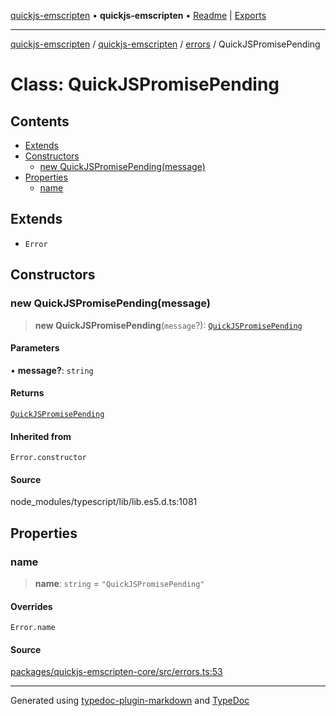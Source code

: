 [quickjs-emscripten](../../../../packages.md) • **quickjs-emscripten** • [Readme](../../../README.md) \| [Exports](../../../exports.md)

***

[quickjs-emscripten](../../../../packages.md) / [quickjs-emscripten](../../../exports.md) / [errors](../README.md) / QuickJSPromisePending

# Class: QuickJSPromisePending

## Contents

- [Extends](QuickJSPromisePending.md#extends)
- [Constructors](QuickJSPromisePending.md#constructors)
  - [new QuickJSPromisePending(message)](QuickJSPromisePending.md#new-quickjspromisependingmessage)
- [Properties](QuickJSPromisePending.md#properties)
  - [name](QuickJSPromisePending.md#name)

## Extends

- `Error`

## Constructors

### new QuickJSPromisePending(message)

> **new QuickJSPromisePending**(`message`?): [`QuickJSPromisePending`](QuickJSPromisePending.md)

#### Parameters

• **message?**: `string`

#### Returns

[`QuickJSPromisePending`](QuickJSPromisePending.md)

#### Inherited from

`Error.constructor`

#### Source

node\_modules/typescript/lib/lib.es5.d.ts:1081

## Properties

### name

> **name**: `string` = `"QuickJSPromisePending"`

#### Overrides

`Error.name`

#### Source

[packages/quickjs-emscripten-core/src/errors.ts:53](https://github.com/justjake/quickjs-emscripten/blob/main/packages/quickjs-emscripten-core/src/errors.ts#L53)

***

Generated using [typedoc-plugin-markdown](https://www.npmjs.com/package/typedoc-plugin-markdown) and [TypeDoc](https://typedoc.org/)
